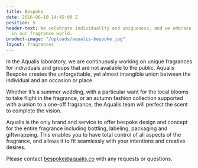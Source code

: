 ```yaml
---
title: Bespoke
date: 2016-06-10 14:45:00 Z
position: 5
header-text: We celebrate individuality and uniqueness, and we embrace creative projects
  in our fragrance world.
product-image: "/uploads/aqualis-bespoke.jpg"
layout: fragrances
---
```


In the Aqualis laboratory, we are continuously working on unique fragrances for individuals and groups that are not available to the public. Aqualis Bespoke creates the unforgettable, yet almost intangible union between the individual and an occasion or place.

Whether it’s a summer wedding, with a particular want for the local blooms to take flight in the fragrance, or an autumn fashion collection supported with a union to a one-off fragrance, the Aqualis team will perfect the scent to complete the vision.

Aqualis is the only brand and service to offer bespoke design and concept for the entire fragrance including bottling, labeling, packaging and giftwrapping. This enables you to have total control of all aspects of the fragrance, and allows it to fit seamlessly with your intentions and creative desires.

Please contact <a href="mailto:bespoke@aqualis.co">bespoke@aqualis.co</a> with any requests or questions.